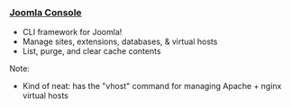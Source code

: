 ### [Joomla Console](https://www.joomlatools.com/developer/tools/console/)

* <!-- .element: class="fragment" --> CLI framework for Joomla!
* <!-- .element: class="fragment" --> Manage sites, extensions, databases, & virtual hosts
* <!-- .element: class="fragment" --> List, purge, and clear cache contents

Note:

* Kind of neat: has the "vhost" command for managing Apache + nginx virtual hosts
